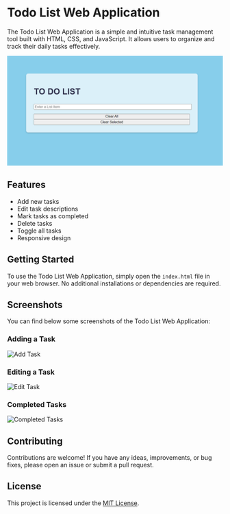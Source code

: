 # Todo List Web Application

The Todo List Web Application is a simple and intuitive task management tool built with HTML, CSS, and JavaScript. It allows users to organize and track their daily tasks effectively.

![Todo List Screenshot](main.png)

## Features

- Add new tasks
- Edit task descriptions
- Mark tasks as completed
- Delete tasks
- Toggle all tasks
- Responsive design

## Getting Started

To use the Todo List Web Application, simply open the `index.html` file in your web browser. No additional installations or dependencies are required.

## Screenshots

You can find below some screenshots of the Todo List Web Application:

### Adding a Task

![Add Task](screenshots/add-task.png)

### Editing a Task

![Edit Task](screenshots/edit-task.png)

### Completed Tasks

![Completed Tasks](screenshots/completed-tasks.png)

## Contributing

Contributions are welcome! If you have any ideas, improvements, or bug fixes, please open an issue or submit a pull request.

## License

This project is licensed under the [MIT License](LICENSE).

